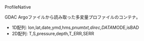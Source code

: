 ProfileNative

GDAC Argoファイルから読み取った多変量プロファイルのコンテナ。

  * 1D配列: lon,lat,date,ymd,hms,pnum*txt,direc,DATA*MODE,isBAD
  * 2D配列: T,S,pressure,depth,T_ERR,SERR

